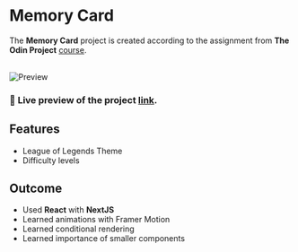 # Memory Card

The **Memory Card** project is created according to the assignment from **The Odin Project** [course](https://www.theodinproject.com/paths/full-stack-javascript/courses/javascript).
<br>
<br>

![Preview](#)

### 🔗 **Live preview** of the project [link](https://memory-cards-chi-snowy.vercel.app/).

## **Features**

- League of Legends Theme
- Difficulty levels

## **Outcome**

- Used **React** with **NextJS**
- Learned animations with Framer Motion
- Learned conditional rendering
- Learned importance of smaller components
